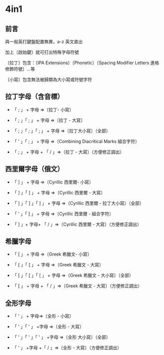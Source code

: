 # 4in1

## 前言

與一般英打鍵盤配置無異，a-z 英文直出

加上〔啟始鍵〕就可打出特殊字母符號

〔拉丁〕包含：〔IPA Extensions〕〔Phonetic〕〔Spacing Modifier Letters 進格修飾符號〕…等

〔小寫〕包含無法被歸類為大小寫或符號字符

## 拉丁字母（含音標）

- 「 ; 」 + 字母 ⇒〔拉丁- 小寫〕

- 「 ; 」「 ; 」 + 字母 ⇒〔拉丁 - 大寫〕

- 「 ; 」「 ; 」「 ; 」 + 字母 ⇒〔拉丁大小寫〕（全部）

- 「 ' 」「 ; 」 + 字母 ⇒〔Combining Diacritical Marks 組合字符〕

- 「 ; 」 + 字母 + 「 / 」⇒〔拉丁 - 大寫〕（方便修正調出）
 
 ## 西里爾字母（俄文）
 
- 「 \] 」 + 字母 ⇒〔Cyrillic 西里爾- 小寫〕

- 「 \] 」「 \] 」 + 字母 ⇒〔Cyrillic 西里爾 - 大寫〕

- 「 \] 」「 \] 」「 \] 」 + 字母 ⇒〔Cyrillic 西里爾 - 拉丁大小寫〕（全部）

- 「 ' 」「 \] 」 + 字母 ⇒〔Cyrillic 西里爾 - 組合字符〕

- 「 \] 」+ 字母+ 「 / 」⇒〔Cyrillic 西里爾 - 大寫〕（方便修正調出）

 ## 希臘字母

- 「 \[ 」 + 字母 ⇒〔Greek 希臘文- 小寫〕

- 「 \[ 」「 \[ 」 + 字母 ⇒〔Greek 希臘文 - 大寫〕

- 「 \[ 」「 \[ 」「 \[ 」 + 字母 ⇒〔Greek 希臘文 - 大小寫〕（全部）

- 「 \[ 」 + 字母 + 「 / 」⇒〔Greek 希臘文 - 大寫〕（方便修正調出）

## 全形字母

- 「 ' 」 + 字母⇒〔全形 - 小寫〕

- 「 ' 」「 ' 」 +字母 ⇒〔全形 - 大寫〕

- 「 ' 」「 ' 」「 ' 」 +字母 ⇒〔全形 大小寫〕（全部）

- 「 ' 」 +字母 +「 / 」⇒〔全形 - 大寫〕（方便修正調出）
